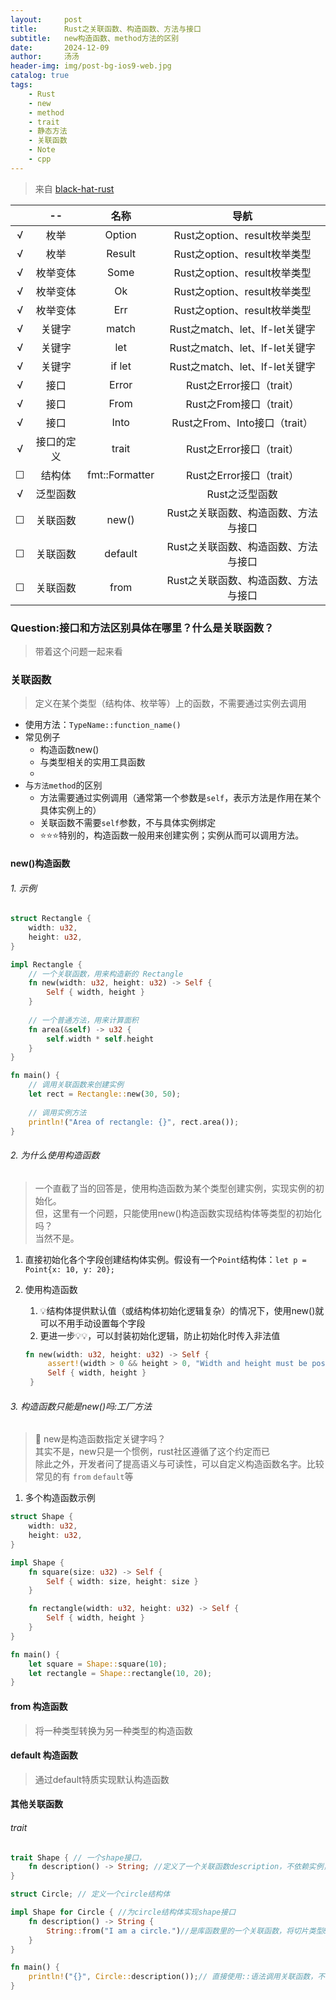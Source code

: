 ```yaml
---
layout:     post
title:      Rust之关联函数、构造函数、方法与接口
subtitle:   new构造函数、method方法的区别
date:       2024-12-09
author:     汤汤
header-img: img/post-bg-ios9-web.jpg
catalog: true
tags:
    - Rust
    - new
    - method
    - trait
    - 静态方法
    - 关联函数
    - Note
    - cpp
---
```

> 来自 [black-hat-rust](https://github.com/skerkour/black-hat-rust) 

|   |--  |名称|导航|
|:-:|:-----:|:--------------:|:---:|
|√  |枚举    |Option|Rust之option、result枚举类型|
|√  |枚举    |Result|Rust之option、result枚举类型|
|√  |枚举变体|Some  |Rust之option、result枚举类型|
|√  |枚举变体|Ok    |Rust之option、result枚举类型|
|√  |枚举变体|Err   |Rust之option、result枚举类型|
|√  |关键字  |match |Rust之match、let、lf-let关键字|
|√  |关键字  |let   |Rust之match、let、lf-let关键字|
|√  |关键字  |if let|Rust之match、let、lf-let关键字|
|√  |接口    |Error |Rust之Error接口（trait）|
|√  |接口    |From  |Rust之From接口（trait） |
|√  |接口    |Into  |Rust之From、Into接口（trait）|
|√  |接口的定义|trait|Rust之Error接口（trait）|
|☐ |结构体  |fmt::Formatter|Rust之Error接口（trait）|
|√ |泛型函数 |<T>  |Rust之泛型函数|
|☐ |关联函数|new()  |Rust之关联函数、构造函数、方法与接口|
|☐ |关联函数|default|Rust之关联函数、构造函数、方法与接口|
|☐ |关联函数|from   |Rust之关联函数、构造函数、方法与接口|


### Question:接口和方法区别具体在哪里？什么是关联函数？
> 带着这个问题一起来看  

### 关联函数
> 定义在某个类型（结构体、枚举等）上的函数，不需要通过实例去调用

+ 使用方法：`TypeName::function_name()`
+ 常见例子
  + 构造函数new()
  + 与类型相关的实用工具函数
  + 
+ 与`方法method`的区别
  + 方法需要通过实例调用（通常第一个参数是`self`，表示方法是作用在某个具体实例上的）
  + 关联函数不需要`self`参数，不与具体实例绑定
  + ⭐⭐⭐特别的，构造函数一般用来创建实例；实例从而可以调用方法。

#### new()构造函数
###### 1. 示例
```rust
struct Rectangle {
    width: u32,
    height: u32,
}

impl Rectangle {
    // 一个关联函数，用来构造新的 Rectangle
    fn new(width: u32, height: u32) -> Self {
        Self { width, height }
    }
    
    // 一个普通方法，用来计算面积
    fn area(&self) -> u32 {
        self.width * self.height
    }
}

fn main() {
    // 调用关联函数来创建实例
    let rect = Rectangle::new(30, 50);
    
    // 调用实例方法
    println!("Area of rectangle: {}", rect.area());
}
```

###### 2. 为什么使用构造函数
> 一个直截了当的回答是，使用构造函数为某个类型创建实例，实现实例的初始化。  
> 但，这里有一个问题，只能使用new()构造函数实现结构体等类型的初始化吗？  
> 当然不是。  

1. 直接初始化各个字段创建结构体实例。假设有一个`Point`结构体：`let p = Point{x: 10, y: 20};`
2. 使用构造函数
   1. :bulb:结构体提供默认值（或结构体初始化逻辑复杂）的情况下，使用new()就可以不用手动设置每个字段
   2. 更进一步:bulb::bulb:，可以封装初始化逻辑，防止初始化时传入非法值

   ```rust
   fn new(width: u32, height: u32) -> Self {
        assert!(width > 0 && height > 0, "Width and height must be positive");
        Self { width, height }
    }
   ```
###### 3. 构造函数只能是new()吗:工厂方法
> :star2: new是构造函数指定关键字吗？  
> 其实不是，new只是一个惯例，rust社区遵循了这个约定而已  
> 除此之外，开发者问了提高语义与可读性，可以自定义构造函数名字。比较常见的有
`from` `default`等

1. 多个构造函数示例 

```rust
struct Shape {
    width: u32,
    height: u32,
}

impl Shape {
    fn square(size: u32) -> Self {
        Self { width: size, height: size }
    }

    fn rectangle(width: u32, height: u32) -> Self {
        Self { width, height }
    }
}

fn main() {
    let square = Shape::square(10);
    let rectangle = Shape::rectangle(10, 20);
}
```

#### from 构造函数
> 将一种类型转换为另一种类型的构造函数  
#### default 构造函数
> 通过default特质实现默认构造函数

#### 其他关联函数
###### trait
```rust
trait Shape { // 一个shape接口，
    fn description() -> String; //定义了一个关联函数description，不依赖实例，也没有self参数
}

struct Circle; // 定义一个circle结构体

impl Shape for Circle { //为circle结构体实现shape接口
    fn description() -> String {
        String::from("I am a circle.")//是库函数里的一个关联函数，将切片类型&str转换为堆分配String
    }
}

fn main() {
    println!("{}", Circle::description());// 直接使用::语法调用关联函数，不需要创建实例
}
```
